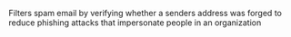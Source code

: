 Filters spam email by verifying whether a senders address was forged to reduce phishing attacks that impersonate people in an organization